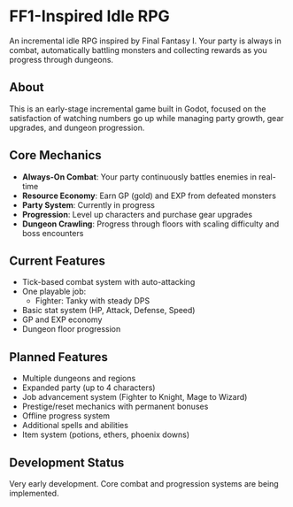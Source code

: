 # FF1-Inspired Idle RPG

An incremental idle RPG inspired by Final Fantasy I. Your party is always in combat, automatically battling monsters and collecting rewards as you progress through dungeons.

## About

This is an early-stage incremental game built in Godot, focused on the satisfaction of watching numbers go up while managing party growth, gear upgrades, and dungeon progression.

## Core Mechanics

- **Always-On Combat**: Your party continuously battles enemies in real-time
- **Resource Economy**: Earn GP (gold) and EXP from defeated monsters
- **Party System**: Currently in progress
- **Progression**: Level up characters and purchase gear upgrades
- **Dungeon Crawling**: Progress through floors with scaling difficulty and boss encounters

## Current Features

- Tick-based combat system with auto-attacking
- One playable job:
  - Fighter: Tanky with steady DPS
- Basic stat system (HP, Attack, Defense, Speed)
- GP and EXP economy
- Dungeon floor progression

## Planned Features

- Multiple dungeons and regions
- Expanded party (up to 4 characters)
- Job advancement system (Fighter to Knight, Mage to Wizard)
- Prestige/reset mechanics with permanent bonuses
- Offline progress system
- Additional spells and abilities
- Item system (potions, ethers, phoenix downs)

## Development Status

Very early development. Core combat and progression systems are being implemented.
